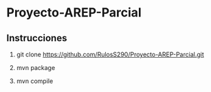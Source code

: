 # Proyecto-AREP-Parcial

## Instrucciones 

1.  git clone https://github.com/RulosS290/Proyecto-AREP-Parcial.git

2.  mvn package

3.  mvn compile
